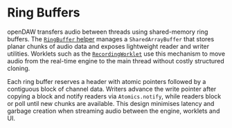 # Ring Buffers

openDAW transfers audio between threads using shared-memory ring buffers. The
[`RingBuffer` helper](../../studio/adapters/src/RingBuffer.ts) manages a
`SharedArrayBuffer` that stores planar chunks of audio data and exposes
lightweight reader and writer utilities. Worklets such as the
[`RecordingWorklet`](../../studio/core/src/Worklets.ts) use this mechanism to
move audio from the real-time engine to the main thread without costly
structured cloning.

Each ring buffer reserves a header with atomic pointers followed by a contiguous
block of channel data. Writers advance the write pointer after copying a block
and notify readers via `Atomics.notify`, while readers block or poll until new
chunks are available. This design minimises latency and garbage creation when
streaming audio between the engine, worklets and UI.
